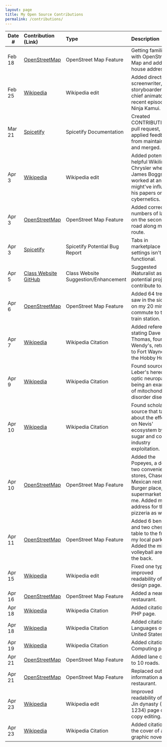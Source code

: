 ```yaml
---
layout: page
title: My Open Source Contributions
permalink: /contributions/
---
```


<!--
Type of the contribution should be "Wikipedia edit", "OpenStreet Map feature", "Documentation", "Course website", "Blog",
"Browser Add-on", etc.

The description should include a brief summary of what you did.

The link should bring us to a public page that shows your contribution.

Replace the first row with your own contribution.

-->





| Date #       | Contribution (Link)  | Type  | Description |
|---|:---|:---|:---|
| Feb 18   | [OpenStreetMap](https://www.openstreetmap.org/changeset/147629111)    | OpenStreet Map Feature    |   Getting familiarized with OpenStreet Map and added my house address.    |
| Feb 25    | [Wikipedia](https://en.wikipedia.org/w/index.php?title=Ninja_Kamui&diff=prev&oldid=1210227975)    | Wikipedia edit    | Added director, screenwriter, storyboarder, and chief animator to recent episode of Ninja Kamui.     |
| Mar 21   | [Spicetify](https://github.com/spicetify/spicetify-cli/pull/2915)    | Spicetify Documentation   | Created CONTRIBUTING.md pull request, applied feedback from maintainers, and merged.     |
| Apr 3  | [Wikipedia](https://en.wikipedia.org/w/index.php?title=James_Boggs_(activist)&diff=prev&oldid=1217101838)    | Wikipedia edit   |   Added potentially helpful Wikilink to Chrysler where James Boggs worked at and might've influenced his papers on cybernetics.    |
| Apr 3  | [OpenStreetMap](https://www.openstreetmap.org/changeset/149543778)    | OpenStreet Map Feature    |   Added correct numbers of lanes on the secondary road along my bike route.    |
| Apr 3   | [Spicetify](https://github.com/spicetify/spicetify-marketplace/issues/724)    | Spicetify Potential Bug Report   | Tabs in marketplace settings isn't functional.     |
| Apr 5   | [Class Website GitHub](https://github.com/joannakl/ossd/issues/110)    | Class Website Suggestion/Enhancement   | Suggested iNaturalist as a potential project to contribute to.     |
| Apr 6   | [OpenStreetMap](https://www.openstreetmap.org/changeset/149673798)    | OpenStreet Map Feature   | Added 64 trees I saw in the sidewalk on my 20 minute commute to the train station.    |
| Apr 7    | [Wikipedia](https://en.wikipedia.org/w/index.php?title=Dave_Thomas_(businessman)&diff=prev&oldid=1217770925)    | Wikipedia Citation    | Added reference stating Dave Thomas, founder of Wendy's, returned to Fort Wayne and the Hobby House.     |
| Apr 9    | [Wikipedia](https://en.wikipedia.org/w/index.php?title=Genetic_disorder&diff=prev&oldid=1218159188)    | Wikipedia Citation    | Found source for Leber's hereditary optic neuropathy being an example of mitochondrial disorder disease.    |
| Apr 10    | [Wikipedia](https://en.wikipedia.org/w/index.php?title=Nevis&diff=prev&oldid=1218174438)    | Wikipedia Citation    | Found scholarly source that talks about the effects on Nevis' ecosystem by sugar and cotton industry exploitation.     |
| Apr 10  | [OpenStreetMap](https://www.openstreetmap.org/changeset/149842583)    | OpenStreet Map Feature    |   Added the Popeyes, a deli, two convenience stores, Chase bank, Mexican restaurant, Burger place, and supermarket near me. Added missing address for the pizzeria as well.    |
| Apr 11  | [OpenStreetMap](https://www.openstreetmap.org/changeset/149883436)    | OpenStreet Map Feature    |   Added 6 benches and two chess table to the front of my local park. Added the missing volleyball area in the back.    |
| Apr 15  | [Wikipedia](https://en.wikipedia.org/w/index.php?title=Design&diff=prev&oldid=1219156881)    | Wikipedia edit   |   Fixed one typo and improved readability of the design page.    |
| Apr 16  | [OpenStreetMap](https://www.openstreetmap.org/changeset/150108695#map=19/40.63089/-74.00999)    | OpenStreet Map Feature   |   Added a nearby restaurant.    |
| Apr 18    | [Wikipedia](https://en.wikipedia.org/w/index.php?title=PHP&diff=prev&oldid=1219648389)    | Wikipedia Citation    | Added citation for PHP page.     |
| Apr 18    | [Wikipedia](https://en.wikipedia.org/w/index.php?title=Languages_of_the_United_States&diff=prev&oldid=1219651884)    | Wikipedia Citation    | Added citation for Languages of the United States page.     |
| Apr 19    | [Wikipedia](https://en.wikipedia.org/w/index.php?title=Computing&diff=prev&oldid=1219829456)    | Wikipedia Citation    | Added citation for Computing page.     |
| Apr 21  | [OpenStreetMap](https://www.openstreetmap.org/changeset/150322575)    | OpenStreet Map Feature   |   Added lane count to 10 roads.    |
| Apr 21  | [OpenStreetMap](https://www.openstreetmap.org/changeset/150322660)    | OpenStreet Map Feature   |   Replaced outdated information about a restaurant.    |
| Apr 23  | [Wikipedia](https://en.wikipedia.org/w/index.php?title=Jin_dynasty_(1115%E2%80%931234)&diff=prev&oldid=1220481401)    | Wikipedia edit   |   Improved readability of the Jin dynasty (1115–1234) page or copy editing.    |
| Apr 23    | [Wikipedia](https://en.wikipedia.org/w/index.php?title=Graphic_novel&diff=prev&oldid=1220494258)    | Wikipedia Citation    | Added citation for the cover of a graphic novel.     |
